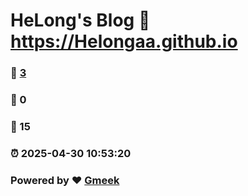 # HeLong's Blog :link: https://Helongaa.github.io 
### :page_facing_up: [3](https://Helongaa.github.io/tag.html) 
### :speech_balloon: 0 
### :hibiscus: 15 
### :alarm_clock: 2025-04-30 10:53:20 
### Powered by :heart: [Gmeek](https://github.com/Meekdai/Gmeek)

